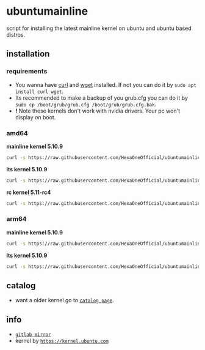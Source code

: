 # ubuntumainline
script for installing the latest mainline kernel on ubuntu and ubuntu based distros.

## installation

### requirements

- You wanna have [curl](https://curl.haxx.se/) and [wget](https://www.gnu.org/software/wget/) installed. If not you can do it by `sudo apt install curl wget`.
- Its recommended to make a backup of you grub.cfg you can do it by `sudo cp /boot/grub/grub.cfg /boot/grub/grub.cfg.bak`.
- **!** Note these kernels don't work with nvidia drivers. Your pc won't display on boot.

### amd64

**mainline kernel 5.10.9**

```bash
curl -s https://raw.githubusercontent.com/HexaOneOfficial/ubuntumainline/main/catalog/5.10.9/amd64.sh | sh
```
**lts kernel 5.10.9**
```bash
curl -s https://raw.githubusercontent.com/HexaOneOfficial/ubuntumainline/main/catalog/5.10.9/amd64.sh | sh
```

**rc kernel 5.11-rc4**
```bash
curl -s https://raw.githubusercontent.com/HexaOneOfficial/ubuntumainline/main/catalog/5.11-rc4/amd64RC.sh | sh
```

### arm64

**mainline kernel 5.10.9**
```bash
curl -s https://raw.githubusercontent.com/HexaOneOfficial/ubuntumainline/main/catalog/5.10.9/arm64.sh | sh
```

**lts kernel 5.10.9**
```bash
curl -s https://raw.githubusercontent.com/HexaOneOfficial/ubuntumainline/main/catalog/5.10.9/arm64.sh | sh
```

## catalog

- want a older kernel go to [`catalog page`](../catalog/README.md).

## info

- [`gitlab mirror`](https://gitlab.com/HexaOneOfficial/ubuntumainline)
- kernel by [`https://kernel.ubuntu.com`](https://kernel.ubuntu.com/)
